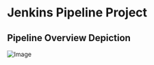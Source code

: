 # Jenkins Pipeline Project

## Pipeline Overview Depiction

![Image](https://github.com/user-attachments/assets/162d0fca-1538-48d9-953b-fbea55145e18)
